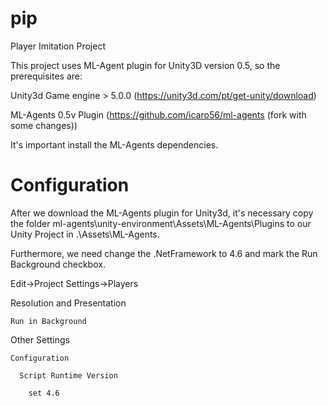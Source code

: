 # pip
Player Imitation Project

This project uses ML-Agent plugin for Unity3D version 0.5, so the prerequisites are:

Unity3d Game engine > 5.0.0 (https://unity3d.com/pt/get-unity/download)

ML-Agents 0.5v Plugin (https://github.com/icaro56/ml-agents   (fork with some changes))

It's important install the ML-Agents dependencies.

# Configuration
After we download the ML-Agents plugin for Unity3d, it's necessary copy the folder ml-agents\unity-environment\Assets\ML-Agents\Plugins to our Unity Project in .\Assets\ML-Agents. 

Furthermore, we need change the .NetFramework to 4.6 and mark the Run Background checkbox.

Edit->Project Settings->Players

  Resolution and Presentation
  
    Run in Background
  
  Other Settings
  
    Configuration
    
      Script Runtime Version
      
        set 4.6


